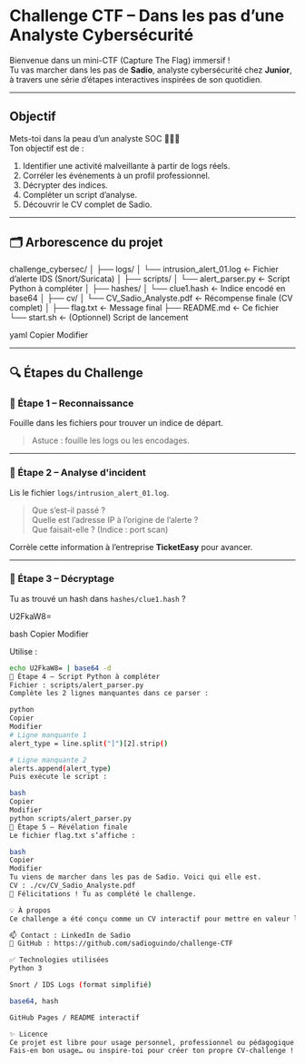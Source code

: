 #  Challenge CTF – Dans les pas d’une Analyste Cybersécurité

Bienvenue dans un mini-CTF (Capture The Flag) immersif !  
Tu vas marcher dans les pas de **Sadio**, analyste cybersécurité chez **Junior**, à travers une série d’étapes interactives inspirées de son quotidien.

---

##  Objectif

Mets-toi dans la peau d’un analyste SOC 👩🏽‍💻  
Ton objectif est de :
1. Identifier une activité malveillante à partir de logs réels.
2. Corréler les événements à un profil professionnel.
3. Décrypter des indices.
4. Compléter un script d’analyse.
5. Découvrir le CV complet de Sadio.

---

## 🗂️ Arborescence du projet

challenge_cybersec/
│
├── logs/
│ └── intrusion_alert_01.log ← Fichier d’alerte IDS (Snort/Suricata)
│
├── scripts/
│ └── alert_parser.py ← Script Python à compléter
│
├── hashes/
│ └── clue1.hash ← Indice encodé en base64
│
├── cv/
│ └── CV_Sadio_Analyste.pdf ← Récompense finale (CV complet)
│
├── flag.txt ← Message final
├── README.md ← Ce fichier
└── start.sh ← (Optionnel) Script de lancement

yaml
Copier
Modifier

---

## 🔍 Étapes du Challenge

### 🧭 Étape 1 – Reconnaissance
Fouille dans les fichiers pour trouver un indice de départ.

> Astuce : fouille les logs ou les encodages.

---

### 🔎 Étape 2 – Analyse d'incident
Lis le fichier `logs/intrusion_alert_01.log`.

> Que s’est-il passé ?  
> Quelle est l’adresse IP à l’origine de l’alerte ?  
> Que faisait-elle ? (Indice : port scan)

Corrèle cette information à l’entreprise **TicketEasy** pour avancer.

---

### 🧮 Étape 3 – Décryptage
Tu as trouvé un hash dans `hashes/clue1.hash` ?

U2FkaW8=

bash
Copier
Modifier

Utilise :

```bash
echo U2FkaW8= | base64 -d
🐍 Étape 4 – Script Python à compléter
Fichier : scripts/alert_parser.py
Complète les 2 lignes manquantes dans ce parser :

python
Copier
Modifier
# Ligne manquante 1
alert_type = line.split("]")[2].strip()

# Ligne manquante 2
alerts.append(alert_type)
Puis exécute le script :

bash
Copier
Modifier
python scripts/alert_parser.py
🏁 Étape 5 – Révélation finale
Le fichier flag.txt s’affiche :

bash
Copier
Modifier
Tu viens de marcher dans les pas de Sadio. Voici qui elle est.
CV : ./cv/CV_Sadio_Analyste.pdf
🎉 Félicitations ! Tu as complété le challenge.

💡 À propos
Ce challenge a été conçu comme un CV interactif pour mettre en valeur les compétences techniques et l’esprit d’analyse de Sadio, analyste cybersécurité spécialisée en IA.

📫 Contact : LinkedIn de Sadio
🔐 GitHub : https://github.com/sadioguindo/challenge-CTF

✅ Technologies utilisées
Python 3

Snort / IDS Logs (format simplifié)

base64, hash

GitHub Pages / README interactif

✨ Licence
Ce projet est libre pour usage personnel, professionnel ou pédagogique.
Fais-en bon usage… ou inspire-toi pour créer ton propre CV-challenge !
